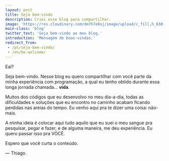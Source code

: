 ```yaml
---
layout: post
title: Seja bem-vindo
description: Criei esse blog para compartilhar.
image: 'https://res.cloudinary.com/dm7h7e8xj/image/upload/c_fill,h_630,w_1200/v1501172974/Welcome-PNG-Transparent_pwc7ip.png'
main-class: 'blog'
twitter_text: 'Seja bem-vindo ao meu blog.'
introduction: 'Mensagem de boas-vindas.'
redirect_from:
 - /pt/seja-bem-vindo/
 - /en/be-welcome/
---
```


Eaí?

Seja bem-vindo. Nesse blog eu quero compartilhar com você parte da minha 
experiência com programação, a qual eu tenho obtido durante essa longa jornada 
chamada... **vida**.

Muitos dos códigos que eu desenvolvo no meu dia-a-dia, todas as dificuldades e 
soluções que eu encontro no caminho acabam ficando perdidas nas areias do 
tempo. Eu venho aqui pra te dizer uma coisa: não-mais.

A minha ideia é colocar aqui tudo aquilo que eu suei o meu sangue pra pesquisar, 
pegar e fazer, e de alguma maneira, me deu experiência. Eu quero passar isso pra 
VOCÊ.

Espero que você curta o conteúdo.

— Thiago.
